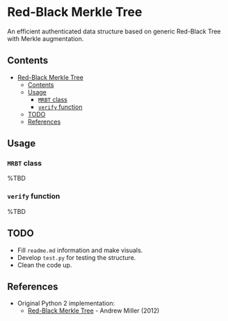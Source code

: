 # Red-Black Merkle Tree

An efficient authenticated data structure
based on generic Red-Black Tree with Merkle augmentation.

## Contents

- [Red-Black Merkle Tree](#red-black-merkle-tree)
  - [Contents](#contents)
  - [Usage](#usage)
    - [`MRBT` class](#mrbt-class)
    - [`verify` function](#verify-function)
  - [TODO](#todo)
  - [References](#references)

## Usage

### `MRBT` class

%TBD

### `verify` function

%TBD

## TODO

- Fill `readme.md` information and make visuals.
- Develop `test.py` for testing the structure.
- Clean the code up.

## References

- Original Python 2 implementation:
  - [Red-Black Merkle Tree](https://github.com/amiller/redblackmerkle) - Andrew Miller (2012)
